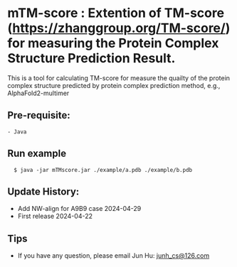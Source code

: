 # mTM-score : Extention of TM-score (https://zhanggroup.org/TM-score/) for measuring the Protein Complex Structure Prediction Result.
This is a tool for calculating TM-score for measure the quailty of the protein complex structure predicted by protein complex prediction method, e.g., AlphaFold2-multimer

## Pre-requisite:
    - Java
    
## Run example
~~~
  $ java -jar mTMscore.jar ./example/a.pdb ./example/b.pdb
~~~

## Update History:

- Add NW-align for A9B9 case    2024-04-29
- First release                 2024-04-22

## Tips

* If you have any question, please email Jun Hu: junh_cs@126.com

